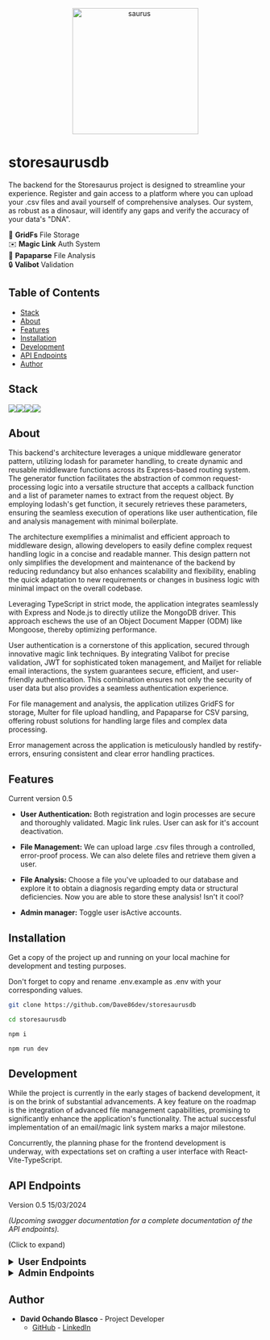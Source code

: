 <p align="center">
    <img src="https://i.ibb.co/Wnp6Vg7/saurus.png" alt="saurus" style="width: 250px; height: 250px;" border="0">
</p>


# storesaurusdb

<p>
  The backend for the Storesaurus project is designed to streamline your experience. Register and gain access to a platform where you can upload your .csv files and avail yourself of comprehensive analyses. Our system, as robust as a dinosaur, will identify any gaps and verify the accuracy of your data's "DNA". 
</p>

📁 __GridFs__ File Storage   
✉️ __Magic Link__ Auth System  
🔎 __Papaparse__ File Analysis  
🔒 __Valibot__ Validation  
  


## Table of Contents 

- [Stack](#stack)
- [About](#about)
- [Features](#features-)
- [Installation](#installation-)
- [Development](#development)
- [API Endpoints](#api-endpoints-)
- [Author](#author)

## Stack 

<img src="https://img.shields.io/badge/TypeScript-007ACC?style=for-the-badge&logo=typescript&logoColor=white"><img src="https://img.shields.io/badge/Express-000000?style=for-the-badge&logo=Express&logoColor=white"><img src="https://img.shields.io/badge/-Nodejs-43853d?style=for-the-badge&logo=Node.js&logoColor=white"><img src="https://img.shields.io/badge/-MongoDB-13aa52?style=for-the-badge&logo=mongodb&logoColor=white">

## About

This backend's architecture leverages a unique middleware generator pattern, utilizing lodash for parameter handling, to create dynamic and reusable middleware functions across its Express-based routing system. The generator function facilitates the abstraction of common request-processing logic into a versatile structure that accepts a callback function and a list of parameter names to extract from the request object. By employing lodash's get function, it securely retrieves these parameters, ensuring the seamless execution of operations like user authentication, file and analysis management with minimal boilerplate.

The architecture exemplifies a minimalist and efficient approach to middleware design, allowing developers to easily define complex request handling logic in a concise and readable manner. This design pattern not only simplifies the development and maintenance of the backend by reducing redundancy but also enhances scalability and flexibility, enabling the quick adaptation to new requirements or changes in business logic with minimal impact on the overall codebase.

Leveraging TypeScript in strict mode, the application integrates seamlessly with Express and Node.js to directly utilize the MongoDB driver. This approach eschews the use of an Object Document Mapper (ODM) like Mongoose, thereby optimizing performance.

User authentication is a cornerstone of this application, secured through innovative magic link techniques. By integrating Valibot for precise validation, JWT for sophisticated token management, and Mailjet for reliable email interactions, the system guarantees secure, efficient, and user-friendly authentication. This combination ensures not only the security of user data but also provides a seamless authentication experience.

For file management and analysis, the application utilizes GridFS for storage, Multer for file upload handling, and Papaparse for CSV parsing, offering robust solutions for handling large files and complex data processing.

Error management across the application is meticulously handled by restify-errors, ensuring consistent and clear error handling practices.


## Features

Current version 0.5

- **User Authentication:** Both registration and login processes are secure and thoroughly validated. Magic link rules. User can ask for it's account deactivation.

- **File Management:** We can upload large .csv files through a controlled, error-proof process. We can also delete files and retrieve them given a user.

- **File Analysis:** Choose a file you've uploaded to our database and explore it to obtain a diagnosis regarding empty data or structural deficiencies. Now you are able to store these analysis! Isn't it cool?

- **Admin manager:** Toggle user isActive accounts.

## Installation 

Get a copy of the project up and running on your local machine for development and testing purposes.

Don't forget to copy and rename .env.example as .env with your corresponding values.

```sh
git clone https://github.com/Dave86dev/storesaurusdb

cd storesaurusdb

npm i 

npm run dev
```

## Development

While the project is currently in the early stages of backend development, it is on the brink of substantial advancements. A key feature on the roadmap is the integration of advanced file management capabilities, promising to significantly enhance the application's functionality. The actual successful implementation of an email/magic link system marks a major milestone.

Concurrently, the planning phase for the frontend development is underway, with expectations set on crafting a user interface with React-Vite-TypeScript.

## API Endpoints 

Version 0.5 15/03/2024

*(Upcoming swagger documentation for a complete documentation of the API endpoints).*

(Click to expand)

<details>
  <summary style="font-weight: bold; font-size: 1.3em;">User Endpoints</summary>

##### Analysis 

- `POST /analysis/analyze` - Analyse and get a diagnosis in return.
- `POST /analysis/save` - Keep your analysis stored on our database.

##### Authentication 

- `POST /auth/deactivate` - Ask administration to deactivate your account.
- `POST /auth/prelogin` - First step to log an existing user.
- `POST /auth/login` - Second and final step to log an existing user.
- `POST /auth/preregister` - First step to register a new user.
- `POST /auth/register` - Second step in the process of registering a new user.
- `POST /auth/registerfinal` - Final step in registering a new user.

##### File

- `POST /file/delete`- Deletes a file from the database.
- `POST /file/retrieval` - Retrieve files uploaded by a certain user.
- `POST /file/upload` - Upload a .csv file to the database for further analysis.

</details>

<details>
  <summary style="font-weight: bold; font-size: 1.3em;">Admin Endpoints</summary>

##### Authentication 

- `POST /admin/auth/toggle` - Toggle activation and deactivation of a certain user.

</details>

## Author

- **David Ochando Blasco** - Project Developer
  - [GitHub](https://github.com/Dave86dev) - [LinkedIn](https://www.linkedin.com/in/david-ochando-blasco-90b2ba1a/)
